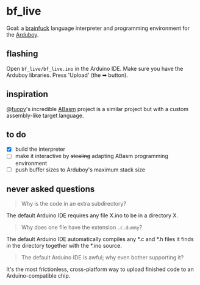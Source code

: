 # bf\_live

Goal: a [brainfuck](https://en.wikipedia.org/wiki/Brainfuck) language interpreter and programming environment for the [Arduboy]().

## flashing

Open `bf_live/bf_live.ino` in the Arduino IDE. Make sure you have the Arduboy libraries. Press 'Upload' (the &#x27a1; button).

## inspiration

@[fuopy](https://github.com/fuopy)'s incredible [ABasm](https://github.com/fuopy/ABasm) project is a similar project but with a custom assembly-like target language.

## to do

  - [X] build the interpreter
  - [ ] make it interactive by ~~stealing~~ adapting ABasm programming environment
  - [ ] push buffer sizes to Arduboy's maximum stack size

## never asked questions

> Why is the code in an extra subdirectory?

The default Arduino IDE requires any file X.ino to be in a directory X.

> Why does one file have the extension `.c.dummy`?

The default Arduino IDE automatically compiles any \*.c and \*.h files it finds in the directory together with the \*.ino source.

> The default Arduino IDE is awful; why even bother supporting it?

It's the most frictionless, cross-platform way to upload finished code to an Arduino-compatible chip.
